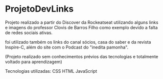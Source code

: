 # ProjetoDevLinks

Projeto realizado a partir do Discover da Rockeatseat utilizando alguns links e imagens do professor Clovis de Barros Filho como exemplo devido a falta de redes sociais ativas.

foi utilizado também os links do canal sócios, casa do saber e da revista Inspire-C, além do site com o Podcast do "inedita pamonha".

(Projeto realizado sem conhecimentos prévios das tecnologias e totalmente voltado para aprendizagem)

Tecnologias utilizadas:
CSS
HTML
JavaScript
